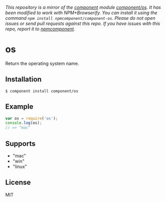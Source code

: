 *This repository is a mirror of the [component](http://component.io) module [component/os](http://github.com/component/os). It has been modified to work with NPM+Browserify. You can install it using the command `npm install npmcomponent/component-os`. Please do not open issues or send pull requests against this repo. If you have issues with this repo, report it to [npmcomponent](https://github.com/airportyh/npmcomponent).*

# os

  Return the operating system name.

## Installation

    $ component install component/os

## Example

```js
var os = require('os');
console.log(os);
// => "mac"
```

## Supports

  - "mac"
  - "win"
  - "linux"

## License

  MIT
